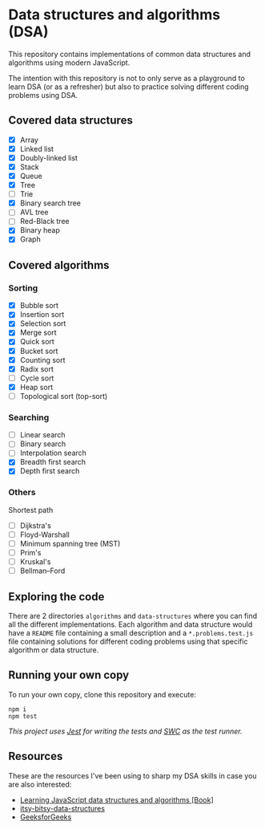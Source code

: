 # Data structures and algorithms (DSA)

This repository contains implementations of common data structures and algorithms using modern JavaScript.

The intention with this repository is not to only serve as a playground to learn DSA (or as a refresher) but also to practice solving different coding problems using DSA.

## Covered data structures

- [x] Array
- [x] Linked list
- [x] Doubly-linked list
- [x] Stack
- [x] Queue
- [x] Tree
- [ ] Trie
- [x] Binary search tree
- [ ] AVL tree
- [ ] Red-Black tree
- [x] Binary heap
- [x] Graph

## Covered algorithms

### Sorting

- [x] Bubble sort
- [x] Insertion sort
- [x] Selection sort
- [x] Merge sort
- [x] Quick sort
- [x] Bucket sort
- [x] Counting sort
- [x] Radix sort
- [ ] Cycle sort
- [x] Heap sort
- [ ] Topological sort (top-sort)

### Searching

- [ ] Linear search
- [ ] Binary search
- [ ] Interpolation search
- [x] Breadth first search
- [x] Depth first search

### Others

Shortest path

- [ ] Dijkstra's
- [ ] Floyd-Warshall
- [ ] Minimum spanning tree (MST)
- [ ] Prim's
- [ ] Kruskal's
- [ ] Bellman–Ford

## Exploring the code

There are 2 directories `algorithms` and `data-structures` where you can find all the different implementations. Each algorithm and data structure would have a `README` file containing a small description and a `*.problems.test.js` file containing solutions for different coding problems using that specific algorithm or data structure.

## Running your own copy

To run your own copy, clone this repository and execute:

```
npm i
npm test
```

_This project uses [Jest](https://github.com/facebook/jest) for writing the tests and [SWC](https://github.com/swc-project/swc) as the test runner._

## Resources

These are the resources I've been using to sharp my DSA skills in case you are also interested:

- [Learning JavaScript data structures and algorithms [Book]](https://github.com/PacktPublishing/Learning-JavaScript-Data-Structures-and-Algorithms-Third-Edition)
- [itsy-bitsy-data-structures](https://github.com/jamiebuilds/itsy-bitsy-data-structures/)
- [GeeksforGeeks](https://www.geeksforgeeks.org/data-structures/)
